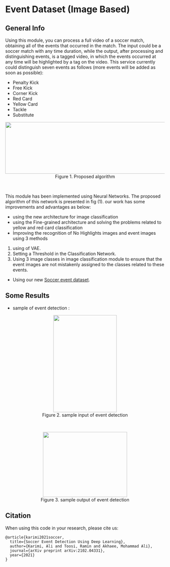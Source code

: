 # Event Dataset (Image Based)

## General Info

Using this module, you can process a full video of a soccer match, obtaining all of the events that occurred in the match. The input could be a soccer match with any time duration, while the output, after processing and distinguishing events, is a tagged video, in which the events occurred at any time will be highlighted by a tag on the video.
This service currently could distinguish seven events as follows (more events will be added as soon as possible):


- Penalty Kick
- Free Kick
- Corner Kick
- Red Card
- Yellow Card
- Tackle
- Substitute


<p align="center">
    <img src="./Images/Algorithm.jpg" width = 928px height = 163px><br/>
	Figure 1. Proposed algorithm 
</p>


<br/>

This module has been implemented using Neural Networks. The proposed algorithm of this network is presented in fig (1). 
our work has some improvements and advantages as below:
- using the new architecture for image classification
- using the Fine-grained architecture and solving the problems related to yellow and red card classification
- Improving the recognition of No Highlights images and event images using 3 methods
1. using of VAE.
2. Setting a Threshold in the Classification Network.
3. Using 3 image classes in image classification module to ensure that the event images are not mistakenly assigned to the classes related to these events.

- Using our new [Soccer event dataset](https://github.com/FootballAnalysis/footballanalysis/tree/main/Dataset/Soccer%20Event%20Dataset%20(Image)).




## Some Results

- sample of event detection :

<p align="center">
    <img src="./Images/img_event2.jpg" width = 200px height = 306px><br/>
	Figure 2. sample input of event detection
</p>

<br/>

<p align="center">
    <img src="./Images/img_event3.png" width = 266px height = 205px><br/>
	Figure 3. sample output of event detection
</p>




## Citation

When using this code in your research, please cite us:

```
@article{karimi2021soccer,
  title={Soccer Event Detection Using Deep Learning},
  author={Karimi, Ali and Toosi, Ramin and Akhaee, Mohammad Ali},
  journal={arXiv preprint arXiv:2102.04331},
  year={2021}
}
```

